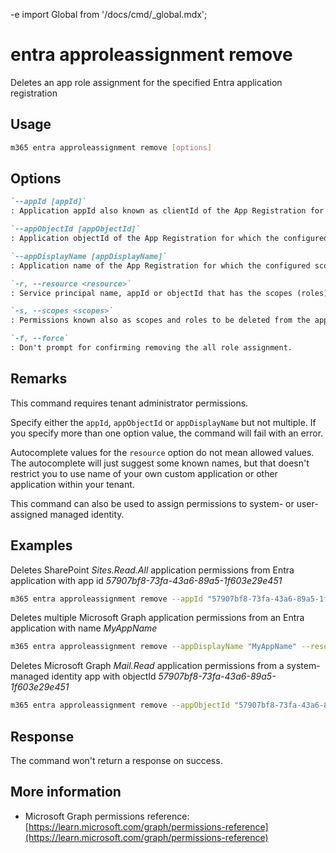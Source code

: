 -e <!-- DISCLAIMER: All secrets, passwords, and sensitive values in this document are examples only and not real credentials. -->
import Global from '/docs/cmd/_global.mdx';

# entra approleassignment remove

Deletes an app role assignment for the specified Entra application registration

## Usage

```sh
m365 entra approleassignment remove [options]
```

## Options

```md definition-list
`--appId [appId]`
: Application appId also known as clientId of the App Registration for which the configured scopes (app roles) should be deleted.

`--appObjectId [appObjectId]`
: Application objectId of the App Registration for which the configured scopes (app roles) should be deleted.

`--appDisplayName [appDisplayName]`
: Application name of the App Registration for which the configured scopes (app roles) should be deleted.

`-r, --resource <resource>`
: Service principal name, appId or objectId that has the scopes (roles) e.g. `SharePoint`.

`-s, --scopes <scopes>`
: Permissions known also as scopes and roles to be deleted from the application. If multiple permissions have to be deleted, they have to be comma-separated e.g. `Sites.Read.All`,`Sites.ReadWrite.All`.

`-f, --force`
: Don't prompt for confirming removing the all role assignment.
```

<Global />

## Remarks

This command requires tenant administrator permissions.

Specify either the `appId`, `appObjectId` or `appDisplayName` but not multiple. If you specify more than one option value, the command will fail with an error.

Autocomplete values for the `resource` option do not mean allowed values. The autocomplete will just suggest some known names, but that doesn't restrict you to use name of your own custom application or other application within your tenant.

This command can also be used to assign permissions to system- or user-assigned managed identity.

## Examples

Deletes SharePoint _Sites.Read.All_ application permissions from Entra application with app id _57907bf8-73fa-43a6-89a5-1f603e29e451_

```sh
m365 entra approleassignment remove --appId "57907bf8-73fa-43a6-89a5-1f603e29e451" --resource "SharePoint" --scopes "Sites.Read.All"
```

Deletes multiple Microsoft Graph application permissions from an Entra application with name _MyAppName_

```sh
m365 entra approleassignment remove --appDisplayName "MyAppName" --resource "Microsoft Graph" --scopes "Mail.Read,Mail.Send"
```

Deletes Microsoft Graph _Mail.Read_ application permissions from a system-managed identity app with objectId _57907bf8-73fa-43a6-89a5-1f603e29e451_

```sh
m365 entra approleassignment remove --appObjectId "57907bf8-73fa-43a6-89a5-1f603e29e451" --resource "Microsoft Graph" --scopes "Mail.Read"
```

## Response

The command won't return a response on success.

## More information

- Microsoft Graph permissions reference: [https://learn.microsoft.com/graph/permissions-reference](https://learn.microsoft.com/graph/permissions-reference)
